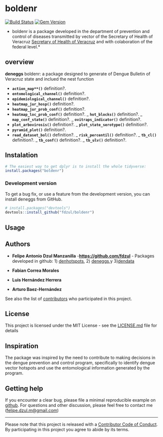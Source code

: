 # **boldenr**

[![Build Status](https://travis-ci.org/pages-themes/cayman.svg?branch=master)](https://travis-ci.org/pages-themes/cayman) [![Gem Version](https://badge.fury.io/rb/jekyll-theme-cayman.svg)](https://badge.fury.io/rb/jekyll-theme-cayman)

* boldenr is a package developed in the department of prevention and control of diseases transmitted by vector of the Secretary of Health of Veracruz [Secretary of Health of Veracruz](https://www.ssaver.gob.mx/) and with colaboration of the federal level.*


## **overview**

**deneggs** boldenr: a package designed to generate of Dengue Bulletin of Veracruz state and inclued the nest function 

  - **`action_map**()`** definition?.
  - **`entomological_channel()`** definition?.
  - **`epidemiological_channel()`** definition?.
  - **`heatmap_jur_hosp()`**  definition?.
  - **`heatmap_jur_prob_conf()`**  definition?. 
  - **`heatmap_loc_prob_conf()`**  definition?. 
  _ **`hot_blocks()`**  definition?. 
  _ **`map_conf_state()`**  definition?. 
  _ **`ovitraps_indicator()`**  definition?. 
  - **`plot_arbovirosis()`**  definition?. 
  _ **`plot_state_serotype()`**  definition?. 
  - **`pyramid_plot()`**  definition?. 
  - **`read_dataset_bol()`**  definition?. 
  _ **`risk_percentil()`**  definition?. 
  _ **`tb_cl()`**  definition?. 
  _ **`tb_conf()`**  definition?. 
  _ **`tb_ulv()`**  definition?. 
  
  
## Instalation

``` r
# The easiest way to get dplyr is to install the whole tidyverse:
install.packages("boldenr")
```

### Development version

To get a bug fix, or use a feature from the development version, you can
install deneggs from GitHub.

``` r
# install.packages("devtools")
devtools::install_github("fdzul/boldenr")
``` 

## Usage

## Authors

* **Felipe Antonio Dzul Manzanilla** -**https://github.com/fdzul** - Packages developed in github: 1) [denhotspots](https://github.com/fdzul/denhotspots), 2) [deneggs](https://github.com/fdzul/deneggs),y 3)[dendata](https://github.com/fdzul/dendata)

* **Fabian Correa Morales**
* **Luis Hernández Herrera**
* **Arturo Baez-Hernández**



See also the list of [contributors](https://github.com/fdzul/deneggs/contributors) who participated in this project.

## License

This project is licensed under the MIT License - see the [LICENSE.md](LICENSE.md) file for details


## Inspiration

The package was inspired by the need to contribute to making decisions in the dengue prevention and control program, specifically to identify dengue vector hotspots and use the entomological information generated by the program.

## Getting help

If you encounter a clear bug, please file a minimal reproducible example
on [github](https://github.com/fdzul/deneggs/issues). For questions
and other discussion, please feel free to contact me (felipe.dzul.m@gmail.com)

-----

Please note that this project is released with a [Contributor Code of
Conduct](https://dplyr.tidyverse.org/CODE_OF_CONDUCT). By participating
in this project you agree to abide by its terms.
